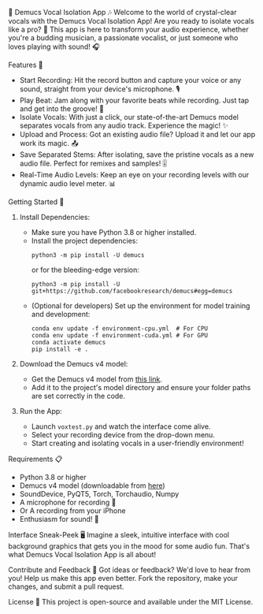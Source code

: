🎤 Demucs Vocal Isolation App 🎶
Welcome to the world of crystal-clear vocals with the Demucs Vocal Isolation App! Are you ready to isolate vocals like a pro? 🌟 This app is here to transform your audio experience, whether you're a budding musician, a passionate vocalist, or just someone who loves playing with sound! 🎧

Features 🚀
- Start Recording: Hit the record button and capture your voice or any sound, straight from your device's microphone. 🎙️
- Play Beat: Jam along with your favorite beats while recording. Just tap and get into the groove! 🥁
- Isolate Vocals: With just a click, our state-of-the-art Demucs model separates vocals from any audio track. Experience the magic! ✨
- Upload and Process: Got an existing audio file? Upload it and let our app work its magic. 📤
- Save Separated Stems: After isolating, save the pristine vocals as a new audio file. Perfect for remixes and samples! 🎚️
- Real-Time Audio Levels: Keep an eye on your recording levels with our dynamic audio level meter. 📊

Getting Started 🌈
1. Install Dependencies:
   - Make sure you have Python 3.8 or higher installed.
   - Install the project dependencies:
     ```
     python3 -m pip install -U demucs
     ```
     or for the bleeding-edge version:
     ```
     python3 -m pip install -U git+https://github.com/facebookresearch/demucs#egg=demucs
     ```
   - (Optional for developers) Set up the environment for model training and development:
     ```
     conda env update -f environment-cpu.yml  # For CPU
     conda env update -f environment-cuda.yml # For GPU
     conda activate demucs
     pip install -e .
     ```

2. Download the Demucs v4 model:
   - Get the Demucs v4 model from [this link](https://github.com/adefossez/demucs).
   - Add it to the project's model directory and ensure your folder paths are set correctly in the code.

3. Run the App:
   - Launch `voxtest.py` and watch the interface come alive.
   - Select your recording device from the drop-down menu.
   - Start creating and isolating vocals in a user-friendly environment!

Requirements 📋
- Python 3.8 or higher
- Demucs v4 model (downloadable from [here](https://github.com/adefossez/demucs))
- SoundDevice, PyQT5, Torch, Torchaudio, Numpy
- A microphone for recording 📼
- Or A recording from your iPhone
- Enthusiasm for sound! 🎸

Interface Sneak-Peek 🖥️
Imagine a sleek, intuitive interface with cool background graphics that gets you in the mood for some audio fun. That's what Demucs Vocal Isolation App is all about!

Contribute and Feedback 💌
Got ideas or feedback? We'd love to hear from you! Help us make this app even better. Fork the repository, make your changes, and submit a pull request.

License 📜
This project is open-source and available under the MIT License.
